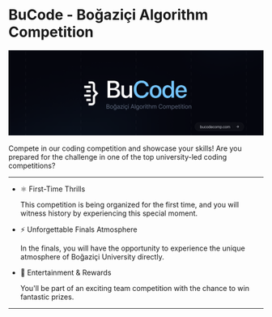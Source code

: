 # BuCode - Boğaziçi Algorithm Competition

[![img](./assets/bucode.png)](https://www.bucode.org/)

Compete in our coding competition and showcase your skills! Are you prepared for the challenge in one of the top university-led coding competitions?

---

* ⚛️ First-Time Thrills

    This competition is being organized for the first time, and you will witness history by experiencing this special moment.

* ⚡️ Unforgettable Finals Atmosphere

    In the finals, you will have the opportunity to experience the unique atmosphere of Boğaziçi University directly.

* 💎 Entertainment & Rewards

    You'll be part of an exciting team competition with the chance to win fantastic prizes.

---
